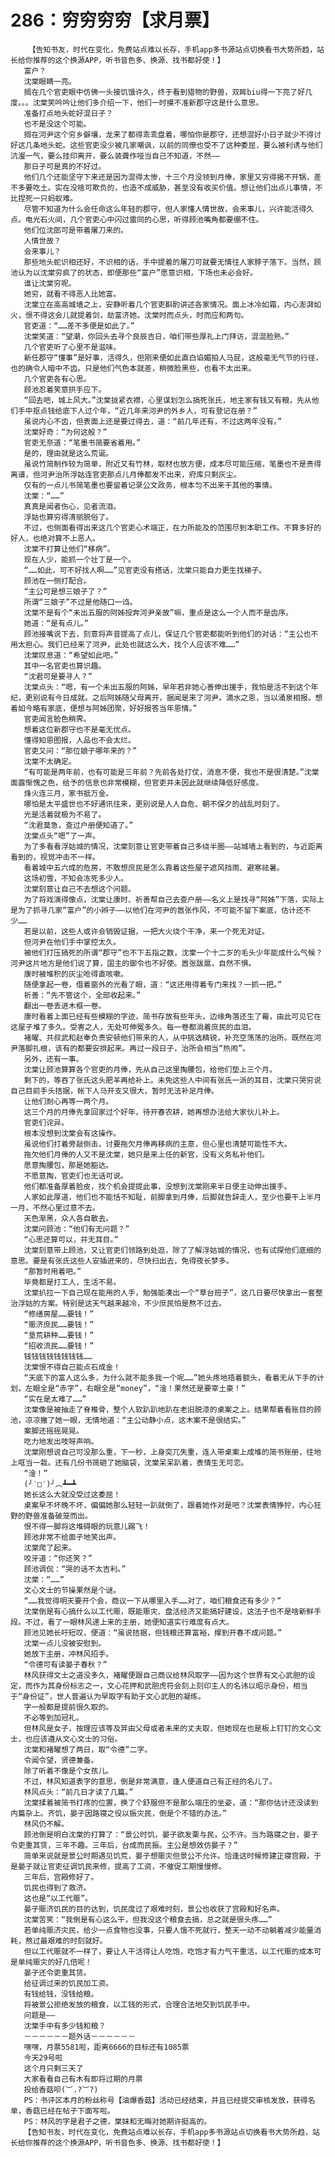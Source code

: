# 286：穷穷穷穷【求月票】
        【告知书友，时代在变化，免费站点难以长存，手机app多书源站点切换看书大势所趋，站长给你推荐的这个换源APP，听书音色多、换源、找书都好使！】
       富户？
       沈棠眼睛一亮。
       搁在几个官吏眼中仿佛一头接饥饿许久，终于看到猎物的野兽，双眸biu得一下亮了好几度。。。沈棠笑吟吟让他们多介绍一下，他们一时摸不准新郡守这是什么意思。
       准备打点地头蛇好混日子？
       也不是没这个可能。
       搁在河尹这个穷乡僻壤，龙来了都得乖乖盘着，哪怕你是郡守，还想混好小日子就少不得讨好这几条地头蛇。这些官吏没少被几家嘲讽，以前的同僚也受不了这种委屈，要么被利诱与他们沆瀣一气，要么挂印离开，要么装聋作哑当自己不知道，不然——
       那日子可是真的不好过。
       他们几个还能坚守下来还是因为混得太惨，十三个月没领到月俸，家里又穷得揭不开锅，差不多要吃土。实在没啥可欺负的，也造不成威胁，甚至没有收买价值。想让他们出点儿事情，不比捏死一只蚂蚁难。
       尽管不知道为什么会任命这么年轻的郡守，但人家懂人情世故，会来事儿，兴许能活得久点。电光石火间，几个官吏心中闪过雷同的心思，听得顾池嘴角都要绷不住。
       他们位沈郎可是带着屠刀来的。
       人情世故？
       会来事儿？
       那些地头蛇识相还好，不识相的话，手中提着的屠刀可就要无情往人家脖子落下。当然，顾池认为以沈棠穷疯了的状态，即便那些“富户”愿意识相，下场也未必会好。
       谁让沈棠穷呢。
       她穷，就看不得恶人比她富。
       沈棠立在高高城墙之上，安静听着几个官吏斟酌讲述各家情况。面上冰冷如霜，内心澎湃如火，恨不得这会儿就提着剑，劫富济她。沈棠时而点头，时而应和两句。
       官吏道：“……差不多便是如此了。”
       沈棠笑道：“望潮，你回头去寻个良辰吉日，咱们带些厚礼上门拜访，混混脸熟。”
       几个官吏听了心里不是滋味。
       新任郡守“懂事”是好事，活得久，但刚来便如此直白谄媚拍人马屁，这般毫无气节的行径，也的确令人暗中不齿。只是他们气色本就差，稍微脸黑些，也看不太出来。
       几个官吏各有心思。
       顾池忍着笑意拱手应下。
       “回去吧，城上风大。”沈棠拢紧衣襟，心里谋划怎么搞死张氏，地主家有钱又有粮，先从他们手中抠点钱给底下人过个年，“近几年来河尹的外乡人，可有登记在册？”
       虽说内心不齿，但表面上还是要过得去，道：“前几年还有，不过这两年没有。”
       沈棠好奇：“为何这般？”
       官吏无奈道：“笔墨书简要省着用。”
       是的，理由就是这么荒诞。
       虽说竹简制作较为简单，附近又有竹林，取材也放方便，成本尽可能压缩，笔墨也不是贵得离谱，但河尹治所浮姑连官吏那点儿月俸都发不出来，府库只剩灰尘。
       仅有的一点儿书简笔墨也要留着记录公文政务，根本匀不出来干其他的事情。
       沈棠：“……”
       真真是闻者伤心，见者流泪。
       浮姑也算穷得清丽脱俗了。
       不过，也侧面看得出来这几个官吏心术端正，在力所能及的范围尽到本职工作。不算多好的好人，也绝对算不上恶人。
       沈棠不打算让他们“移病”。
       现在人少，能抓一个壮丁是一个。
       “……如此，可不好找人啊……”见官吏没有搭话，沈棠只能自力更生找梯子。
       顾池在一侧打配合。
       “主公可是想三娘子了？”
       所谓“三娘子”不过是他随口一诌。
       沈棠不是有个“未出五服的阿姊投奔河尹亲故”嘛，重点是这么一个人而不是齿序。
       她道：“是有点儿。”
       顾池接嘴说下去，刻意将声音提高了点儿，保证几个官吏都能听到他们的对话：“主公也不用太担心。我们已经来了河尹，此处也就这么大，找个人应该不难……”
       沈棠叹息道：“希望如此吧。”
       其中一名官吏也算识趣。
       “沈君可是要寻人？”
       沈棠点头：“嗯，有一个未出五服的阿姊，早年若非她心善伸出援手，我怕是活不到这个年纪，更别说有今日成就。之后阿姊随父母离开，据闻是来了河尹。滴水之恩，当以涌泉相报。想着如今略有家底，便想与阿姊团聚，好好报答当年恩情。”
       官吏闻言脸色稍霁。
       想着这位新郡守也不是毫无优点。
       懂得知恩图报，人品也不会太烂。
       官吏又问：“那位娘子哪年来的？”
       沈棠不太确定。
       “有可能是两年前，也有可能是三年前？先前各处打仗，消息不便，我也不是很清楚。”沈棠面露惭愧之色，给予的信息也非常模糊，但官吏并未因此就继续降低好感度。
       烽火连三月，家书抵万金。
       哪怕是太平盛世也不好通讯往来，更别说是人人自危、朝不保夕的战乱时刻了。
       光是活着就极为不易了。
       “沈君莫急，查过户册便知道了。”
       沈棠点头“嗯”了一声。
       为了多看看浮姑城的情况，沈棠刻意让官吏带着自己多绕半圈——站城墙上看到的，与近距离看到的，视觉冲击不一样。
       看着城中五六成的危房，不敢想庶民是怎么靠着这些屋子遮风挡雨、避寒祛暑。
       这场初雪，不知会冻死多少人。
       沈棠刻意让自己不去想这个问题。
       为了将戏演得像点，沈棠让康时、祈善帮自己去查户册——名义上是找寻“阿姊”下落，实际上是为了抓寻几家“富户”的小辫子——以他们在河尹的嚣张作风，不可能不留下案底，估计还不少……
       若是以前，这些人或许会销毁证据，一把大火烧个干净，来一个死无对证。
       但河尹在他们手中掌控太久。
       被他们打压搞死的所谓“郡守”也不下五指之数，沈棠一个十二岁的毛头少年能成什么气候？河尹这片地方是他们说了算，国主的御令也不好使。嚣张跋扈，自然不惧。
       康时被堆积的灰尘呛得直咳嗽。
       随便拿起一卷，借着窗外的光看了眼，道：“这还用得着专门来找？一抓一把。”
       祈善：“先不管这个，全部收起来。”
       翻出一卷丢进木框一卷。
       康时看着上面已经有些模糊的字迹，简书存放有些年头，边缘角落还生了霉，由此可见它在这屋子堆了多久。受害之人，无处可伸冤多久。每一卷都淌着庶民的血泪。
       褚曜、共叔武和赵奉负责安顿他们带来的人，从中挑选精锐，补充空荡荡的治所。既然在河尹落脚扎根，该有的都要安排起来。再过一段日子，治所会相当“热闹”。
       另外，还有一事。
       沈棠让顾池算算各个官吏的月俸，先从自己这里掏腰包，给他们垫上三个月。
       剩下的，等吞了张氏这头肥羊再给补上。未免这些人中间有张氏一派的耳目，沈棠只哭穷说自己目前手头拮据，帐下人马开支又很大，暂时无法补足月俸。
       让他们耐心再等一两个月。
       这三个月的月俸先拿回家过个好年，待开春农耕，她再想办法给大家伙儿补上。
       官吏们诧异。
       根本没想到沈棠会有这操作。
       虽说他们打着旁敲侧击，讨要拖欠月俸再移病的主意，但心里也清楚可能性不大。
       拖欠他们月俸的人又不是沈棠，她只是来上任的新官，没有义务私补他们。
       愿意掏腰包，那是她豁达。
       不愿意掏，官吏们也无话可说。
       他们都准备厚着脸皮，找个机会提提此事，没想到沈棠刚来半日便主动伸出援手。
       人家如此厚道，他们也不能恬不知耻，前脚拿到月俸，后脚就告辞走人，至少也要干上半月一月，不然心里过意不去。
       天色渐黑，众人各自散去。
       沈棠问顾池：“他们有无问题？”
       “心思还算可以，并无耳目。”
       沈棠刻意带上顾池，又让官吏们领路到处逛，除了了解浮姑城的情况，也有试探他们底细的意思。要是有张氏这些人安插进来的，尽快扫出去，免得夜长梦多。
       “那暂时用着吧。”
       毕竟都是打工人，生活不易。
       沈棠扒拉一下自己现在能用的人手，勉强能凑出一个“草台班子”，这几日要尽快拿出一套整治浮姑的方案。特别是这天气越来越冷，不少庶民怕是熬不过去。
       “修缮房屋……要钱！”
       “赈济庶民……要钱！”
       “垦荒耕种……要钱！”
       “招收流民……要钱！”
       钱钱钱钱钱钱钱钱……
       沈棠恨不得自己能点石成金！
       “天底下的富人这么多，为什么就不能多我一个呢……”她头疼地捂着额头，看着无从下手的计划，左眼全是“赤字”，右眼全是“money”，“淦！果然还是要宰土豪！”
       “实在是太难了……”
       沈棠像是被抽走了脊椎骨，整个人软趴趴地趴在老旧脱漆的桌案之上。结果帮着看账目的顾池，凉凉撇了她一眼，无情地道：“主公动静小点，这木案不是很结实。”
       案脚还摇摇晃晃。
       吃力地发出吱呀声响。
       沈棠刚想说自己可没那么重，下一秒，上身突兀失重，连人带桌案上成堆的简书账册，往地上哐当一栽。还有几份书简砸了她脑袋，沈棠呆呆趴着，表情生无可恋。
       “淦！”
       (╯‵□′)╯︵┻━┻
       她长这么大就没受过这委屈！
       桌案早不坏晚不坏，偏偏她那么轻轻一趴就倒了，跟着她作对是吧？沈棠表情狰狞，内心狂野的野兽准备破笼而出。
       恨不得一脚将这堆碍眼的玩意儿踢飞！
       顾池非常不给面子地笑出声。
       沈棠爬了起来。
       咬牙道：“你还笑？”
       顾池调侃：“哭的话不太吉利。”
       沈棠：“……”
       文心文士的节操果然是个谜。
       “……我觉得明天要开个会，商议一下从哪里入手……对了，咱们粮食还有多少？”
       沈棠倒是有心搞什么以工代赈，既能赈灾、盘活经济又能搞好建设，这法子也不是啥新鲜手段。不过，看了一眼林风递上来的主册，她便知道实行难度有点大。
       顾池见她长吁短叹，便道：“虽说拮据，但钱粮还算富裕，撑到开春不成问题。”
       沈棠一点儿没被安慰到。
       她放下主册，冲林风招手。
       “令德可有读晏子春秋？”
       林风获得文士之道没多久，褚曜便跟自己商议给林风取字——因为这个世界有文心武胆的设定，而作为其身份标志之一，文心花押和武胆虎符会刻上刻印主人的名讳以昭示身份，相当于“身份证”，世人普遍认为早取字有助于文心武胆的凝练。
       字一般都是提前很久取的。
       不必等到加冠礼。
       但林风是女子，按理应该等及笄由父母或者未来的丈夫取，但她现在也是板上钉钉的文心文士，也应该遵从文心文士的习俗。
       沈棠和褚曜想了两日，取“令德”二字。
       令闻令望，贤德兼备。
       除了听着不像是个女孩儿。
       不过，林风知道表字的意思，倒是非常满意，逢人便道自己有正经的名儿了。
       林风点头：“前几日才读了几篇。”
       沈棠揉着被简书打疼的位置，换了个舒服但不是那么端庄的坐姿，道：“那你估计还没读到内篇杂上。齐饥，晏子因路寝之役以振灾民，倒是个不错的办法。”
       林风仍不解。
       顾池倒是明白沈棠的打算了：“景公时饥，晏子欲发栗与民，公不许。当为路寝之台，晏子令吏重其赁，三年不趣。三年后，台成而民振。主公是想效仿晏子？”
       简单来说就是景公时期遇见饥荒，晏子想赈灾但景公不允许。恰逢这时候修建正寝宫殿，于是晏子就让官吏征调饥民来修，提高了工资，不催促工期慢慢修。
       三年后，宫殿修好了。
       饥民也得到了救济。
       这也是“以工代赈”。
       晏子赈济饥民的目的达到，饥民度过了艰难时刻，景公也收获了宫殿和好名声。
       沈棠苦笑：“我倒是有心这么干，但我没这个粮食去搞，总之就是很头疼……”
       若单纯赈济灾民，给少一点食物也没事，只要人饿不死就行，整天一动不动躺着减少能量消耗，熬过最艰难的时刻就好。
       但以工代赈就不一样了，要让人干活得让人吃饱，吃饱才有力气干重活，以工代赈的成本可是单纯赈灾的好几倍呢！
       晏子还令吏重其赁。
       给征调过来的饥民加工资。
       有钱给钱，没钱给粮。
       将被景公拒绝发放的粮食，以工钱的形式，合理合法地交到饥民手中。
       问题是——
       沈棠手中有多少钱和粮？
       －－－－－－题外话－－－－－－
       嘿嘿，月票5581啦，距离6666的目标还有1085票
       今天29号啦
       这个月只剩三天了
       大家看看自己有木有即将过期的月票
       投给香菇呗(︶.?︶?)
       PS：书评区本月的粉丝称号【油爆香菇】活动已经结束，并且已经提交审核发放，获得名单，香菇已经在帖子下面写啦。
       PS：林风的字是君子之德，棠妹和无晦对她期许挺高的。
       【告知书友，时代在变化，免费站点难以长存，手机app多书源站点切换看书大势所趋，站长给你推荐的这个换源APP，听书音色多、换源、找书都好使！】
